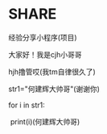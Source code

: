 # SHARE
经验分享小程序(项目)

大家好！我是cjh小哥哥

hjh撸管哎(我tm自律很久了)

str1="何建辉大帅哥"(谢谢你)

for i in str1:

​	print(i)(何建辉大帅哥)
